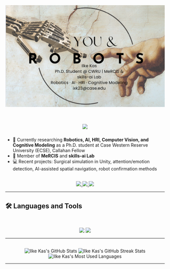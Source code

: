 <img src="https://github.com/ilke-kas/ilke-kas/blob/main/You&Robots.png" alt="You & Robots">

<h1 align="center">
  <img src="https://readme-typing-svg.herokuapp.com/?font=Inter&size=40&center=true&vCenter=true&width=650&height=70&color=4493F8&duration=4000&lines=Hi+there!+👋;+I'm+Ilke+Kas!;+PhD+Student+in+Robotics+and+AI" />
</h1>

- 🔬 Currently researching **Robotics, AI, HRI, Computer Vision, and Cognitive Modeling** as a Ph.D. student at Case Western Reserve University (ECSE), Callahan Fellow  
- 🧠 Member of **MeRCIS** and **skills-ai Lab**
- 💻 Recent projects: Surgical simulation in Unity, attention/emotion detection, AI-assisted spatial navigation, robot confirmation methods

<br>

<div align="center">
  <a href="mailto:ilkeekas@gmail.com">
    <img src="https://img.shields.io/badge/Gmail-333333?style=for-the-badge&logo=gmail&logoColor=red" />
  </a>
  <a href="https://www.linkedin.com/in/ilkekas/" target="_blank">
    <img src="https://img.shields.io/badge/LinkedIn-0077B5?style=for-the-badge&logo=linkedin&logoColor=white" />
  </a>
  <a href="https://github.com/ilke-kas" target="_blank">
    <img src="https://img.shields.io/badge/GitHub-181717?style=for-the-badge&logo=github&logoColor=white" />
  </a>
</div>

<hr>

## 🛠️ Languages and Tools

<br>

<p align="center">
  <img src="https://skillicons.dev/icons?i=python,cpp,java,js,html,css,matlab,csharp" />
  <img src="https://skillicons.dev/icons?i=ros,unity,react,nodejs,django,git,azure,opencv" />
</p>

<hr>

<br>

<div align=center>
  <img width=390 src="https://github-readme-stats.vercel.app/api?username=ilke-kas&theme=transparent&count_private=true&show_icons=true&rank_icon=github&locale=en" alt="Ilke Kas's GitHub Stats" />
  <img width=390 src="https://github-readme-streak-stats.herokuapp.com/?user=ilke-kas&theme=transparent&count_private=true&border_radius=10&locale=en" alt="Ilke Kas's GitHub Streak Stats" />
  <img width=325 src="https://github-readme-stats.vercel.app/api/top-langs?username=ilke-kas&theme=transparent&layout=donut&hide=css&langs_count=8&border_radius=10&show_icons=true&locale=en" alt="Ilke Kas's Most Used Languages" />
</div>

<hr>



